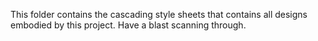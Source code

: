 This folder contains the cascading style sheets that contains all designs embodied by this project. Have a blast scanning through.

